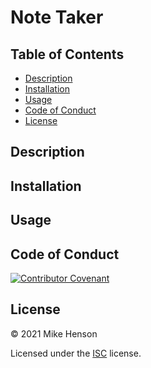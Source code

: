 # Note Taker

## Table of Contents

* [Description](https://github.com/MikeH138/Note-Taker#description)
* [Installation](https://github.com/MikeH138/Note-Taker#installation)
* [Usage](https://github.com/MikeH138/Note-Taker#usage)
* [Code of Conduct](https://github.com/MikeH138/Note-Taker#code-of-conduct)
* [License](https://github.com/MikeH138/Note-Taker#license)

## Description



## Installation


## Usage


## Code of Conduct

[![Contributor Covenant](https://img.shields.io/badge/Contributor%20Covenant-v2.0%20adopted-ff69b4.svg)](code_of_conduct.md)  

## License

&copy; 2021 Mike Henson  

Licensed under the [ISC](LICENSE.txt) license.
